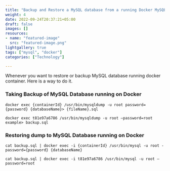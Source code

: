 ```yaml
---
title: "Backup and Restore a MySQL database from a running Docker MySQL container"
weight: 4
date: 2022-09-24T20:37:21+05:00
draft: false
images: []
resources:
- name: "featured-image"
  src: "featured-image.png"
lightgallery: true
tags: ["mysql", "docker"]
categories: ["Technology"]

---
```

Whenever you want to restore or backup MySQL database running docker container. Here is a way to do it.

### Taking Backup of MySQL Database running on Docker
`docker exec {containerId} /usr/bin/mysqldump -u root password={password} {databaseName}> {fileName}.sql`

`docker exec t81e97a6786 /usr/bin/mysqldump -u root –password=root example> backup.sql`

### Restoring dump to MySQL Database running on Docker
`cat backup.sql | docker exec -i {containerId} /usr/bin/mysql -u root -password={password} {databaseName}`

`cat backup.sql | docker exec -i t81e97a6786 /usr/bin/mysql -u root –password=root`